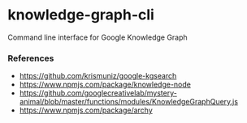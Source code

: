 # knowledge-graph-cli
Command line interface for Google Knowledge Graph

### References
- https://github.com/krismuniz/google-kgsearch
- https://www.npmjs.com/package/knowledge-node
- https://github.com/googlecreativelab/mystery-animal/blob/master/functions/modules/KnowledgeGraphQuery.js
- https://www.npmjs.com/package/archy
